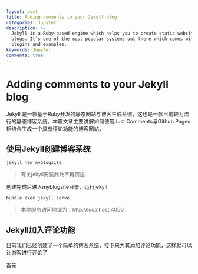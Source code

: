 ```yaml
---
layout: post
title: Adding comments to your Jekyll blog
categories: Jupyter
description: >-
  Jekyll is a Ruby-based engine which helps you to create static websites and
  blogs. It’s one of the most popular systems out there which comes with tons of
  plugins and examples.
keywords: Jupyter
comments: true
---
```


# Adding comments to your Jekyll blog

Jekyll 是一款基于Ruby开发的静态网站与博客生成系统，这也是一款目前较为流行的静态博客系统。本篇文章主要讲解如何使用Just Comments与Github Pages相结合生成一个具有评论功能的博客网站。

## 使用Jekyll创建博客系统

```
jekyll new myblogsite
```

> 有关jekyll安装此处不再赘述

创建完成后进入myblogsite目录，运行jekyll

```
bundle exec jekyll serve    
```

> 本地服务访问地址为：http://localhost:4000

## Jekyll加入评论功能

目前我们已经创建了一个简单的博客系统，接下来为其添加评论功能，这样就可以让游客进行评论了

首先

